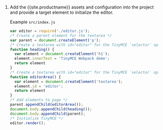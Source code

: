1. Add the {{site.productname}} assets and configuration into the project and provide a target element to initialize the editor.

    Example `src/index.js`

    ```js
    var editor = require('./editor.js');
    /* Create a parent element for the textarea */
    var parent = document.createElement('p');
    /* Create a textarea with id="editor" for the TinyMCE `selector` option */
    function heading() {
      var element = document.createElement('h1');
      element.innerText = 'TinyMCE Webpack demo';
      return element
    }
    /* Create a textarea with id="editor" for the TinyMCE `selector` option */
    function editorArea() {
      var element = document.createElement('textarea');
      element.id = 'editor';
      return element
    }
    /* Add elements to page */
    parent.appendChild(editorArea());
    document.body.appendChild(heading());
    document.body.appendChild(parent);
    /* Initialize TinyMCE */
    editor.render();
    ```